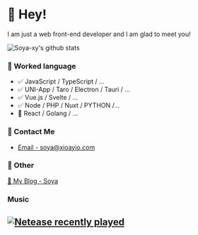 # 👋 Hey!

I am just a web front-end developer and I am glad to meet you!

![Soya-xy's github stats](https://github-readme-stats.vercel.app/api?username=Soya-xy&&show_icons=true&&title_color=1abc9c&&icon_color=1abc9c)


### 📝 Worked language

- ✅ JavaScript / TypeScript / ...
- ✅ UNI-App / Taro / Electron / Tauri / ...
- ✅ Vue.js / Svelte  / ...
- ✅ Node / PHP / Nuxt / PYTHON /...
- 📝 React / Golang / ...

### 📮 Contact Me

- [Email - soya@xioayio.com](mailto:soya@xioayio.com)


### 🤪 Other

[📌 My Blog - Soya](https://xiaoyio.com)

### Music

[![Netease recently played](https://netease-recent-profile.vercel.app/?id=287025475&show_percent=1&type=0)]([https://netease-recent-profile.vercel.app/?id=126764012&number=3](https://netease-recent-profile.vercel.app/?id=287025475&show_percent=1&type=0))
---
